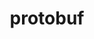 ---
title: "protobuf"
layout: cache
categories: [package, develop-2023-09-10]
meta: {"versions": ["3.19.4", "3.20.3", "3.21.12", "3.23.3"], "compilers": ["apple-clang@=14.0.0", "gcc@=11.1.0", "gcc@=11.3.0", "gcc@=7.3.1", "gcc@=7.5.0", "oneapi@=2023.2.0"], "oss": ["amzn2", "ubuntu18.04", "ubuntu20.04", "ubuntu22.04", "ventura"], "platforms": ["darwin", "linux"], "targets": ["aarch64", "neoverse_n1", "ppc64le", "x86_64", "x86_64_v3"], "stacks": ["aws-isc", "aws-isc-aarch64", "data-vis-sdk", "e4s", "e4s-oneapi", "e4s-power", "ml-darwin-aarch64-mps", "ml-linux-x86_64-cpu", "ml-linux-x86_64-cuda", "ml-linux-x86_64-rocm", "radiuss", "root"], "num_specs": 18, "num_specs_by_stack": {"root": 18, "ml-darwin-aarch64-mps": 2, "aws-isc-aarch64": 2, "aws-isc": 1, "radiuss": 1, "e4s-power": 3, "e4s-oneapi": 1, "e4s": 3, "data-vis-sdk": 1, "ml-linux-x86_64-cpu": 4, "ml-linux-x86_64-cuda": 4, "ml-linux-x86_64-rocm": 4}}
spec_details: [{"hash": "xwevcxgq4swmmki6bpjnoabrlxl2edvz", "compiler": "apple-clang@=14.0.0", "versions": ["3.21.12"], "os": "ventura", "platform": "darwin", "target": "aarch64", "variants": ["build_system=cmake", "build_type=Release", "generator=make", "~ipo", "patches=cefc4bf", "+shared"], "stacks": ["root", "ml-darwin-aarch64-mps"], "size": "-", "tarball": "https://binaries.spack.io/releases/develop-2023-09-10/build_cache/darwin-ventura-aarch64/apple-clang-14.0.0/protobuf-3.21.12/darwin-ventura-aarch64-apple-clang-14.0.0-protobuf-3.21.12-xwevcxgq4swmmki6bpjnoabrlxl2edvz.spack"}, {"hash": "7qhvuhvry2nohmngp2oiqvx7fyykfnqg", "compiler": "apple-clang@=14.0.0", "versions": ["3.20.3"], "os": "ventura", "platform": "darwin", "target": "aarch64", "variants": ["build_system=cmake", "build_type=Release", "generator=make", "~ipo", "patches=cefc4bf", "+shared"], "stacks": ["root", "ml-darwin-aarch64-mps"], "size": "-", "tarball": "https://binaries.spack.io/releases/develop-2023-09-10/build_cache/darwin-ventura-aarch64/apple-clang-14.0.0/protobuf-3.20.3/darwin-ventura-aarch64-apple-clang-14.0.0-protobuf-3.20.3-7qhvuhvry2nohmngp2oiqvx7fyykfnqg.spack"}, {"hash": "ozjighmb46mnm6wrjpqgoeehxkggke4w", "compiler": "gcc@=7.3.1", "versions": ["3.21.12"], "os": "amzn2", "platform": "linux", "target": "aarch64", "variants": ["build_system=cmake", "build_type=Release", "generator=make", "~ipo", "patches=cefc4bf", "+shared"], "stacks": ["root", "aws-isc-aarch64"], "size": "-", "tarball": "https://binaries.spack.io/releases/develop-2023-09-10/build_cache/linux-amzn2-aarch64/gcc-7.3.1/protobuf-3.21.12/linux-amzn2-aarch64-gcc-7.3.1-protobuf-3.21.12-ozjighmb46mnm6wrjpqgoeehxkggke4w.spack"}, {"hash": "bwyn4gq4ffwkwk3hsd55as2fnpzcyg6u", "compiler": "gcc@=7.3.1", "versions": ["3.21.12"], "os": "amzn2", "platform": "linux", "target": "neoverse_n1", "variants": ["build_system=cmake", "build_type=Release", "generator=make", "~ipo", "patches=cefc4bf", "+shared"], "stacks": ["root", "aws-isc-aarch64"], "size": "-", "tarball": "https://binaries.spack.io/releases/develop-2023-09-10/build_cache/linux-amzn2-neoverse_n1/gcc-7.3.1/protobuf-3.21.12/linux-amzn2-neoverse_n1-gcc-7.3.1-protobuf-3.21.12-bwyn4gq4ffwkwk3hsd55as2fnpzcyg6u.spack"}, {"hash": "xxj3ievvli7wzgiqr4laa6ixkw5gjww6", "compiler": "gcc@=7.3.1", "versions": ["3.21.12"], "os": "amzn2", "platform": "linux", "target": "x86_64_v3", "variants": ["build_system=cmake", "build_type=Release", "generator=make", "~ipo", "patches=cefc4bf", "+shared"], "stacks": ["aws-isc", "root"], "size": "-", "tarball": "https://binaries.spack.io/releases/develop-2023-09-10/build_cache/linux-amzn2-x86_64_v3/gcc-7.3.1/protobuf-3.21.12/linux-amzn2-x86_64_v3-gcc-7.3.1-protobuf-3.21.12-xxj3ievvli7wzgiqr4laa6ixkw5gjww6.spack"}, {"hash": "ingpyfche7o3stfltq23wmn3khiwycnq", "compiler": "gcc@=7.5.0", "versions": ["3.21.12"], "os": "ubuntu18.04", "platform": "linux", "target": "x86_64_v3", "variants": ["build_system=cmake", "build_type=Release", "generator=make", "~ipo", "patches=cefc4bf", "+shared"], "stacks": ["radiuss", "root"], "size": "-", "tarball": "https://binaries.spack.io/releases/develop-2023-09-10/build_cache/linux-ubuntu18.04-x86_64_v3/gcc-7.5.0/protobuf-3.21.12/linux-ubuntu18.04-x86_64_v3-gcc-7.5.0-protobuf-3.21.12-ingpyfche7o3stfltq23wmn3khiwycnq.spack"}, {"hash": "vz3zrv7rfxdfmxqmsvynpjb3sjlirzj7", "compiler": "gcc@=11.1.0", "versions": ["3.21.12"], "os": "ubuntu20.04", "platform": "linux", "target": "ppc64le", "variants": ["build_system=cmake", "build_type=Release", "generator=make", "~ipo", "patches=cefc4bf", "+shared"], "stacks": ["root", "e4s-power"], "size": "-", "tarball": "https://binaries.spack.io/releases/develop-2023-09-10/build_cache/linux-ubuntu20.04-ppc64le/gcc-11.1.0/protobuf-3.21.12/linux-ubuntu20.04-ppc64le-gcc-11.1.0-protobuf-3.21.12-vz3zrv7rfxdfmxqmsvynpjb3sjlirzj7.spack"}, {"hash": "ydeuchx2bza5glls4fkeaw2xerglctfk", "compiler": "gcc@=11.1.0", "versions": ["3.21.12"], "os": "ubuntu20.04", "platform": "linux", "target": "ppc64le", "variants": ["build_system=cmake", "build_type=Release", "generator=make", "~ipo", "patches=cefc4bf", "+shared"], "stacks": ["root", "e4s-power"], "size": "-", "tarball": "https://binaries.spack.io/releases/develop-2023-09-10/build_cache/linux-ubuntu20.04-ppc64le/gcc-11.1.0/protobuf-3.21.12/linux-ubuntu20.04-ppc64le-gcc-11.1.0-protobuf-3.21.12-ydeuchx2bza5glls4fkeaw2xerglctfk.spack"}, {"hash": "owospsc3ln6ukgokxawikwiu3deoxla5", "compiler": "gcc@=11.1.0", "versions": ["3.20.3"], "os": "ubuntu20.04", "platform": "linux", "target": "ppc64le", "variants": ["build_system=cmake", "build_type=Release", "generator=make", "~ipo", "patches=cefc4bf", "+shared"], "stacks": ["root", "e4s-power"], "size": "-", "tarball": "https://binaries.spack.io/releases/develop-2023-09-10/build_cache/linux-ubuntu20.04-ppc64le/gcc-11.1.0/protobuf-3.20.3/linux-ubuntu20.04-ppc64le-gcc-11.1.0-protobuf-3.20.3-owospsc3ln6ukgokxawikwiu3deoxla5.spack"}, {"hash": "gh3xogrb476liq7m2utndbwi3javktj5", "compiler": "oneapi@=2023.2.0", "versions": ["3.21.12"], "os": "ubuntu20.04", "platform": "linux", "target": "x86_64", "variants": ["build_system=cmake", "build_type=Release", "generator=make", "~ipo", "patches=cefc4bf", "+shared"], "stacks": ["root", "e4s-oneapi"], "size": "-", "tarball": "https://binaries.spack.io/releases/develop-2023-09-10/build_cache/linux-ubuntu20.04-x86_64/oneapi-2023.2.0/protobuf-3.21.12/linux-ubuntu20.04-x86_64-oneapi-2023.2.0-protobuf-3.21.12-gh3xogrb476liq7m2utndbwi3javktj5.spack"}, {"hash": "ethrul54kxnwve2vpekyhw5nwir5ph5l", "compiler": "gcc@=11.1.0", "versions": ["3.21.12"], "os": "ubuntu20.04", "platform": "linux", "target": "x86_64_v3", "variants": ["build_system=cmake", "build_type=Release", "generator=make", "~ipo", "patches=cefc4bf", "+shared"], "stacks": ["root", "e4s"], "size": "-", "tarball": "https://binaries.spack.io/releases/develop-2023-09-10/build_cache/linux-ubuntu20.04-x86_64_v3/gcc-11.1.0/protobuf-3.21.12/linux-ubuntu20.04-x86_64_v3-gcc-11.1.0-protobuf-3.21.12-ethrul54kxnwve2vpekyhw5nwir5ph5l.spack"}, {"hash": "ii4lnoxhppo4futqz7zxhnnoyp75kqtr", "compiler": "gcc@=11.1.0", "versions": ["3.21.12"], "os": "ubuntu20.04", "platform": "linux", "target": "x86_64_v3", "variants": ["build_system=cmake", "build_type=Release", "generator=make", "~ipo", "patches=cefc4bf", "+shared"], "stacks": ["root", "e4s"], "size": "-", "tarball": "https://binaries.spack.io/releases/develop-2023-09-10/build_cache/linux-ubuntu20.04-x86_64_v3/gcc-11.1.0/protobuf-3.21.12/linux-ubuntu20.04-x86_64_v3-gcc-11.1.0-protobuf-3.21.12-ii4lnoxhppo4futqz7zxhnnoyp75kqtr.spack"}, {"hash": "xtu6d45kvspolwzby5rnbcv734pjmq56", "compiler": "gcc@=11.1.0", "versions": ["3.21.12"], "os": "ubuntu20.04", "platform": "linux", "target": "x86_64_v3", "variants": ["build_system=cmake", "build_type=Release", "generator=make", "~ipo", "patches=cefc4bf", "+shared"], "stacks": ["root", "data-vis-sdk"], "size": "-", "tarball": "https://binaries.spack.io/releases/develop-2023-09-10/build_cache/linux-ubuntu20.04-x86_64_v3/gcc-11.1.0/protobuf-3.21.12/linux-ubuntu20.04-x86_64_v3-gcc-11.1.0-protobuf-3.21.12-xtu6d45kvspolwzby5rnbcv734pjmq56.spack"}, {"hash": "ugxzkfh3ysjt4pj4kjyw7tfkswnmehzy", "compiler": "gcc@=11.1.0", "versions": ["3.20.3"], "os": "ubuntu20.04", "platform": "linux", "target": "x86_64_v3", "variants": ["build_system=cmake", "build_type=Release", "generator=make", "~ipo", "patches=cefc4bf", "+shared"], "stacks": ["root", "e4s"], "size": "-", "tarball": "https://binaries.spack.io/releases/develop-2023-09-10/build_cache/linux-ubuntu20.04-x86_64_v3/gcc-11.1.0/protobuf-3.20.3/linux-ubuntu20.04-x86_64_v3-gcc-11.1.0-protobuf-3.20.3-ugxzkfh3ysjt4pj4kjyw7tfkswnmehzy.spack"}, {"hash": "awye53t33vccfdnokollsb3s26oarqrx", "compiler": "gcc@=11.3.0", "versions": ["3.21.12"], "os": "ubuntu22.04", "platform": "linux", "target": "x86_64_v3", "variants": ["build_system=cmake", "build_type=Release", "generator=make", "~ipo", "patches=cefc4bf", "+shared"], "stacks": ["root", "ml-linux-x86_64-cpu", "ml-linux-x86_64-cuda", "ml-linux-x86_64-rocm"], "size": "-", "tarball": "https://binaries.spack.io/releases/develop-2023-09-10/build_cache/linux-ubuntu22.04-x86_64_v3/gcc-11.3.0/protobuf-3.21.12/linux-ubuntu22.04-x86_64_v3-gcc-11.3.0-protobuf-3.21.12-awye53t33vccfdnokollsb3s26oarqrx.spack"}, {"hash": "7jutmrxmgzxdji23lb7n6pzvip52u6qn", "compiler": "gcc@=11.3.0", "versions": ["3.19.4"], "os": "ubuntu22.04", "platform": "linux", "target": "x86_64_v3", "variants": ["build_system=cmake", "build_type=Release", "generator=make", "~ipo", "patches=cefc4bf", "+shared"], "stacks": ["root", "ml-linux-x86_64-cpu", "ml-linux-x86_64-cuda", "ml-linux-x86_64-rocm"], "size": "-", "tarball": "https://binaries.spack.io/releases/develop-2023-09-10/build_cache/linux-ubuntu22.04-x86_64_v3/gcc-11.3.0/protobuf-3.19.4/linux-ubuntu22.04-x86_64_v3-gcc-11.3.0-protobuf-3.19.4-7jutmrxmgzxdji23lb7n6pzvip52u6qn.spack"}, {"hash": "hy64dfqd4htl2zx4omd2ylb6w7vulcmg", "compiler": "gcc@=11.3.0", "versions": ["3.20.3"], "os": "ubuntu22.04", "platform": "linux", "target": "x86_64_v3", "variants": ["build_system=cmake", "build_type=Release", "generator=make", "~ipo", "patches=cefc4bf", "+shared"], "stacks": ["root", "ml-linux-x86_64-cpu", "ml-linux-x86_64-cuda", "ml-linux-x86_64-rocm"], "size": "-", "tarball": "https://binaries.spack.io/releases/develop-2023-09-10/build_cache/linux-ubuntu22.04-x86_64_v3/gcc-11.3.0/protobuf-3.20.3/linux-ubuntu22.04-x86_64_v3-gcc-11.3.0-protobuf-3.20.3-hy64dfqd4htl2zx4omd2ylb6w7vulcmg.spack"}, {"hash": "624j73mnv3xvnesq4kqecwljqmooa7vo", "compiler": "gcc@=11.3.0", "versions": ["3.23.3"], "os": "ubuntu22.04", "platform": "linux", "target": "x86_64_v3", "variants": ["build_system=cmake", "build_type=Release", "generator=make", "~ipo", "+shared"], "stacks": ["root", "ml-linux-x86_64-cpu", "ml-linux-x86_64-cuda", "ml-linux-x86_64-rocm"], "size": "-", "tarball": "https://binaries.spack.io/releases/develop-2023-09-10/build_cache/linux-ubuntu22.04-x86_64_v3/gcc-11.3.0/protobuf-3.23.3/linux-ubuntu22.04-x86_64_v3-gcc-11.3.0-protobuf-3.23.3-624j73mnv3xvnesq4kqecwljqmooa7vo.spack"}]
---